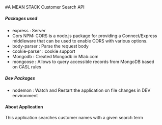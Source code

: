 #A MEAN STACK Customer Search API

##### Packages used
   * express : Server
   * Cors NPM: CORS is a node.js package for providing a Connect/Express middleware that can be used to enable CORS with various options.
   * body-parser : Parse the request body 
   * cookie-parser : cookie support
   * Mongodb : Created Mongodb in Mlab.com
   * mongoose : Allows to query accessible records from MongoDB based on CASL rules
  
    
##### Dev Packages
   * nodemon : Watch and Restart the application on file changes in DEV environment
 

#### About Application
This application searches customer names with a given search term
